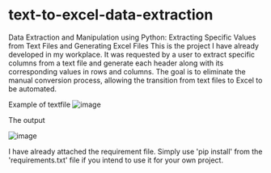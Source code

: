 # text-to-excel-data-extraction
Data Extraction and Manipulation using Python: Extracting Specific Values from Text Files and Generating Excel Files
This is the project I have already developed in my workplace. It was requested by a user to extract specific columns from a text file and generate each header along with its corresponding values in rows and columns. The goal is to eliminate the manual conversion process, allowing the transition from text files to Excel to be automated.

Example of textfile
![image](https://github.com/agunghernanda17/text-to-excel-data-extraction/assets/38309731/d34ebb12-42b8-47ed-9d67-ae25fe43a8a3)

The output 

![image](https://github.com/agunghernanda17/text-to-excel-data-extraction/assets/38309731/35910f8e-f718-49b2-a9c9-e23d865fbac0)

I have already attached the requirement file. Simply use 'pip install' from the 'requirements.txt' file if you intend to use it for your own project.
